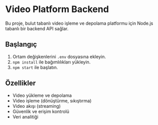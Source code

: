 # Video Platform Backend

Bu proje, bulut tabanlı video işleme ve depolama platformu için Node.js tabanlı bir backend API sağlar.

## Başlangıç

1. Ortam değişkenlerini `.env` dosyasına ekleyin.
2. `npm install` ile bağımlılıkları yükleyin.
3. `npm start` ile başlatın.

## Özellikler

- Video yükleme ve depolama
- Video işleme (dönüştürme, sıkıştırma)
- Video akışı (streaming)
- Güvenlik ve erişim kontrolü
- Veri analitiği
